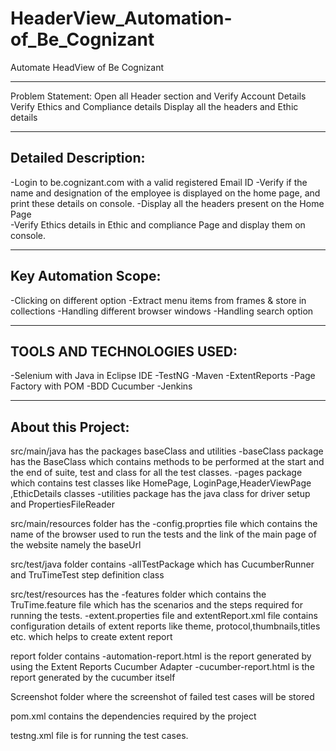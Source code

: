 # HeaderView_Automation-of_Be_Cognizant
Automate HeadView of Be Cognizant

----------------------------
Problem Statement: Open all Header section and 
				   Verify Account Details
				   Verify Ethics and Compliance details 
				   Display all the headers and Ethic details

 
----------------------------
Detailed Description: 
----------------------------
-Login to be.cognizant.com with a valid registered Email ID 
-Verify if the name and designation of the employee is displayed on the home page, and print these details on console. 
-Display all the headers present on the Home Page  
-Verify Ethics details in Ethic and compliance Page and display them on console.

----------------------------
Key Automation Scope: 
----------------------------
-Clicking on different option 
-Extract menu items from frames & store in collections 
-Handling different browser windows 
-Handling search option

----------------------------
TOOLS AND TECHNOLOGIES USED:
----------------------------
-Selenium with Java in Eclipse IDE
-TestNG
-Maven
-ExtentReports
-Page Factory with POM
-BDD Cucumber
-Jenkins

----------------------------
About this Project:
----------------------------
src/main/java has the packages baseClass and utilities
-baseClass package has the BaseClass which contains methods to be performed at the start and the end of suite, test and class for all the test classes. 
-pages package which contains test classes like HomePage, LoginPage,HeaderViewPage ,EthicDetails classes
-utilities package has the java class for driver setup and PropertiesFileReader

src/main/resources folder has the 
-config.proprties file which contains the name of the browser used to run the tests and the link of the main page of the website namely the baseUrl

src/test/java folder contains
-allTestPackage which has CucumberRunner and TruTimeTest step definition class 

src/test/resources has the 
-features folder which contains the TruTime.feature file which has the scenarios and the steps required for running the tests.
-extent.properties file and extentReport.xml file contains configuration  details of extent reports like theme, protocol,thumbnails,titles etc. which helps to create extent report

report folder contains
-automation-report.html is the report generated by using the Extent Reports Cucumber Adapter
-cucumber-report.html is the report generated by the cucumber itself

Screenshot folder where the screenshot of failed test cases will be stored
 
pom.xml contains the dependencies required by the project
 
testng.xml file is for running the test cases.
